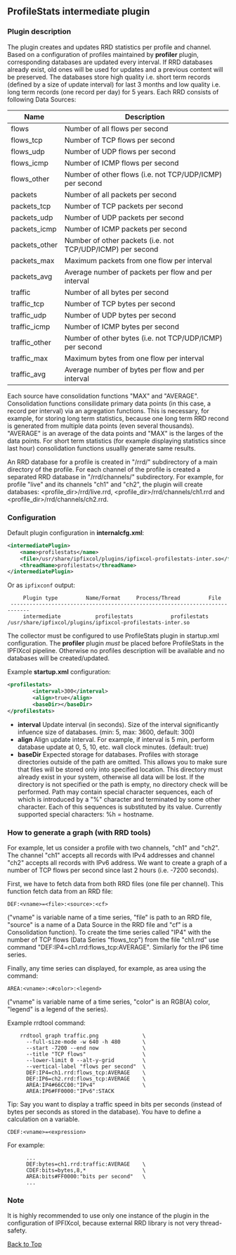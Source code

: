 ## <a name="top"></a>ProfileStats intermediate plugin
### Plugin description

The plugin creates and updates RRD statistics per profile and channel.
Based on a configuration of profiles maintained by **profiler** plugin,
corresponding databases are updated every interval. If RRD databases already
exist, old ones will be used for updates and a previous content will be
preserved. The databases store high quality i.e. short term records (defined
by a size of update interval) for last 3 months and low quality i.e. long term
records (one record per day) for 5 years. Each RRD consists of following Data
Sources:

| Name          | Description                                                |
|---------------|------------------------------------------------------------|
| flows         | Number of all flows per second                             |
| flows_tcp     | Number of TCP flows per second                             |
| flows_udp     | Number of UDP flows per second                             |
| flows_icmp    | Number of ICMP flows per second                            |
| flows_other   | Number of other flows (i.e. not TCP/UDP/ICMP) per second   |
| packets       | Number of all packets per second                           |
| packets_tcp   | Number of TCP packets per second                           |
| packets_udp   | Number of UDP packets per second                           |
| packets_icmp  | Number of ICMP packets per second                          |
| packets_other | Number of other packets (i.e. not TCP/UDP/ICMP) per second |
| packets_max   | Maximum packets from one flow per interval                 |
| packets_avg   | Average number of packets per flow and per interval        |
| traffic       | Number of all bytes per second                             |
| traffic_tcp   | Number of TCP bytes per second                             |
| traffic_udp   | Number of UDP bytes per second                             |
| traffic_icmp  | Number of ICMP bytes per second                            |
| traffic_other | Number of other bytes (i.e. not TCP/UDP/ICMP) per second   |
| traffic_max   | Maximum bytes from one flow per interval                   |
| traffic_avg   | Average number of bytes per flow and per interval          |

Each source have consolidation functions "MAX" and "AVERAGE". Consolidation
functions consilidate primary data points (in this case, a record per
interval) via an agregation functions. This is necessary, for example,
for storing long term statistics, because one long term RRD recond is
generated from multiple data points (even several thousands). "AVERAGE" is
an average of the data points and "MAX" is the larges of the data points.
For short term statistics (for example displaying statistics since last hour)
consolidation functions usuallly generate same results.

An RRD database for a profile is created in "/rrd/" subdirectory of
a main directory of the profile. For each channel of the profile is
created a separated RRD database in "/rrd/channels/" subdirectory.
For example, for profile "live" and its channels "ch1" and "ch2", the plugin
will create databases: &lt;profile_dir&gt;/rrd/live.rrd,
&lt;profile_dir&gt;/rrd/channels/ch1.rrd and
&lt;profile_dir&gt;/rrd/channels/ch2.rrd.

### Configuration

Default plugin configuration in **internalcfg.xml**:

```xml
<intermediatePlugin>
	<name>profilestats</name>
	<file>/usr/share/ipfixcol/plugins/ipfixcol-profilestats-inter.so</file>
	<threadName>profilestats</threadName>
</intermediatePlugin>
```

Or as `ipfixconf` output:
  
```
     Plugin type         Name/Format     Process/Thread         File        
 ----------------------------------------------------------------------------
	 intermediate           profilestats            profilestats          /usr/share/ipfixcol/plugins/ipfixcol-profilestats-inter.so
```

The collector must be configured to use ProfileStats plugin in startup.xml
configuration. The **profiler** plugin _must_ be placed before ProfileStats
in the IPFIXcol pipeline. Otherwise no profiles description will be
available and no databases will be created/updated.

Example **startup.xml** configuration:

```xml
<profilestats>
        <interval>300</interval>
        <align>true</align>
        <baseDir></baseDir>
</profilestats>
```
*  **interval** Update interval (in seconds). Size of the interval
significantly infuence size of databases. (min: 5, max: 3600, default: 300)
*  **align** Align update interval. For example, if interval is 5 min, perform
database update at 0, 5, 10, etc. wall clock minutes. (default: true)
*  **baseDir** Expected storage for databases. Profiles with storage
directories outside of the path are omitted. This allows you to make sure that
files will be stored only into specified location. This directory must already
exist in your system, otherwise all data will be lost. If the directory is not
specified or the path is empty, no directory check will be performed.
Path may contain special character sequences, each of which is introduced by
a "%" character and terminated by some other character. Each of this sequences
is substituted by its value. Currently supported special characters:
%h = hostname.

### How to generate a graph (with RRD tools)
For example, let us consider a profile with two channels, "ch1" and "ch2".
The channel "ch1" accepts all records with IPv4 addresses and channel
"ch2" accepts all records with IPv6 address. We want to create a graph of
a number of TCP flows per second since last 2 hours (i.e. -7200 seconds).

First, we have to fetch data from both RRD files (one file per channel).
This function fetch data from an RRD file:

```
DEF:<vname>=<file>:<source>:<cf>
```

("vname" is variable name of a time series, "file" is path
to an RRD file, "source" is a name of a Data Source in the RRD file
and "cf" is a Consolidation function).
To create the time series called "IP4" with the number of TCP
flows (Data Series "flows_tcp") from the file
"ch1.rrd" use command "DEF:IP4=ch1.rrd:flows_tcp:AVERAGE". Similarly
for the IP6 time series.

Finally, any time series can displayed, for example, as area using the command:

```
AREA:<vname>:<#color>:<legend>
```

("vname" is variable name of a time series, "color" is an RGB(A) color,
"legend" is a legend of the series).

Example rrdtool command:

```
    rrdtool graph traffic.png              \
      --full-size-mode -w 640 -h 480       \
      --start -7200 --end now              \
      --title "TCP flows"                  \
      --lower-limit 0 --alt-y-grid         \
      --vertical-label "flows per second"  \
      DEF:IP4=ch1.rrd:flows_tcp:AVERAGE    \
      DEF:IP6=ch2.rrd:flows_tcp:AVERAGE    \
      AREA:IP4#66CC00:"IPv4"               \
      AREA:IP6#FF0000:"IPv6":STACK
```

Tip: Say you want to display a traffic speed in bits per seconds (instead
of bytes per seconds as stored in the database). You have to define
a calculation on a variable.
```
CDEF:<vname>=<expression>
```
For example:
```
      ...
      DEF:bytes=ch1.rrd:traffic:AVERAGE    \
      CDEF:bits=bytes,8,*                  \
      AREA:bits#FF0000:"bits per second"   \
      ...
```

### Note
It is highly recommended to use only one instance of the plugin
in the configuration of IPFIXcol, because external RRD library is not
very thread-safety.

[Back to Top](#top)
